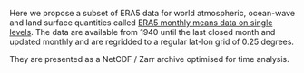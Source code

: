 Here we propose a subset of ERA5 data for world atmospheric, ocean-wave and land surface quantities called [ERA5 monthly means data on single levels](https://doi.org/10.24381/cds.f17050d7). The data are available from 1940 until the last closed month and updated monthly and are regridded to a regular lat-lon grid of 0.25 degrees.

They are presented as a NetCDF / Zarr archive optimised for time analysis.
